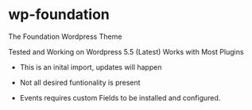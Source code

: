 # wp-foundation
The Foundation Wordpress Theme

Tested and Working on Wordpress 5.5 (Latest)
  Works with Most Plugins
- This is an inital import, updates will happen
- Not all desired funtionality is present

- Events requires custom Fields to be installed and configured.
